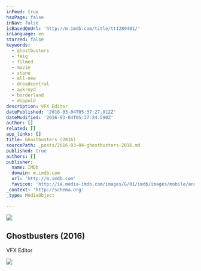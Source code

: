 ```yaml
---
inFeed: true
hasPage: false
inNav: false
isBasedOnUrl: 'http://m.imdb.com/title/tt1289401/'
inLanguage: en
starred: false
keywords:
  - ghostbusters
  - feig
  - filmed
  - movie
  - stone
  - all-new
  - dreadcentral
  - aykroyd
  - borderland
  - dippold
description: VFX Editor
datePublished: '2016-03-04T05:37:27.812Z'
dateModified: '2016-03-04T05:37:24.590Z'
author: []
related: []
app_links: []
title: Ghostbusters (2016)
sourcePath: _posts/2016-03-04-ghostbusters-2016.md
published: true
authors: []
publisher:
  name: IMDb
  domain: m.imdb.com
  url: 'http://m.imdb.com'
  favicon: 'http://ia.media-imdb.com/images/G/01/imdb/images/mobile/android-mobile-196x196-1358942022._CB361295825_.png'
_context: 'http://schema.org'
_type: MediaObject

---
```

![](https://s3-us-west-2.amazonaws.com/the-grid-img/p/6ffabd141f5b3095b6c37323ad4212b2ce281b53.jpg)

<article style=""><h1>Ghostbusters (2016)</h1><p>VFX Editor</p><img src="https://s3-us-west-2.amazonaws.com/the-grid-img/p/115dd00e39a406911355a84b810e60e94b6a42ae.jpg" /></article>